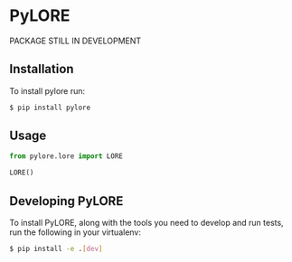 # PyLORE

PACKAGE STILL IN DEVELOPMENT

## Installation

To install pylore run:

```bash
$ pip install pylore
```

## Usage

```python
from pylore.lore import LORE

LORE()
```

## Developing PyLORE

To install PyLORE, along with the tools you need to develop and run tests, run the following in your virtualenv:

```bash
$ pip install -e .[dev]
```
